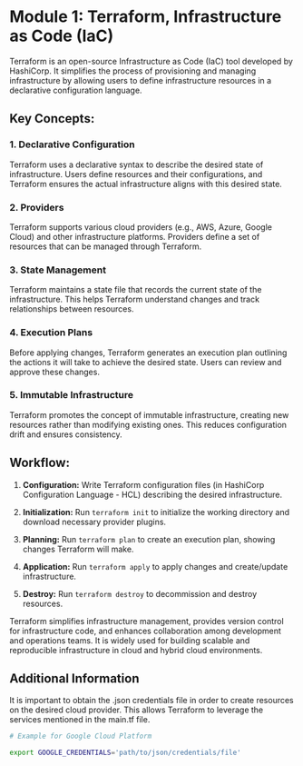 # Module 1: Terraform, Infrastructure as Code (IaC)

Terraform is an open-source Infrastructure as Code (IaC) tool developed by HashiCorp. It simplifies the process of provisioning and managing infrastructure by allowing users to define infrastructure resources in a declarative configuration language.

## Key Concepts:

### 1. Declarative Configuration
Terraform uses a declarative syntax to describe the desired state of infrastructure. Users define resources and their configurations, and Terraform ensures the actual infrastructure aligns with this desired state.

### 2. Providers
Terraform supports various cloud providers (e.g., AWS, Azure, Google Cloud) and other infrastructure platforms. Providers define a set of resources that can be managed through Terraform.

### 3. State Management
Terraform maintains a state file that records the current state of the infrastructure. This helps Terraform understand changes and track relationships between resources.

### 4. Execution Plans
Before applying changes, Terraform generates an execution plan outlining the actions it will take to achieve the desired state. Users can review and approve these changes.

### 5. Immutable Infrastructure
Terraform promotes the concept of immutable infrastructure, creating new resources rather than modifying existing ones. This reduces configuration drift and ensures consistency.

## Workflow:

1. **Configuration:** Write Terraform configuration files (in HashiCorp Configuration Language - HCL) describing the desired infrastructure.

2. **Initialization:** Run `terraform init` to initialize the working directory and download necessary provider plugins.

3. **Planning:** Run `terraform plan` to create an execution plan, showing changes Terraform will make.

4. **Application:** Run `terraform apply` to apply changes and create/update infrastructure.

5. **Destroy:** Run `terraform destroy` to decommission and destroy resources.

Terraform simplifies infrastructure management, provides version control for infrastructure code, and enhances collaboration among development and operations teams. It is widely used for building scalable and reproducible infrastructure in cloud and hybrid cloud environments.

## Additional Information

It is important to obtain the .json credentials file in order to create resources on the desired cloud provider. This allows Terraform to leverage the services mentioned in the main.tf file.

``` bash
# Example for Google Cloud Platform

export GOOGLE_CREDENTIALS='path/to/json/credentials/file'
```
